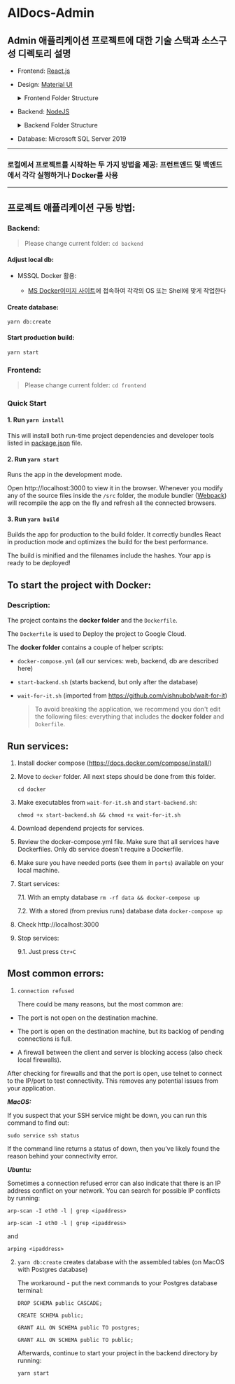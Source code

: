 

# AIDocs-Admin

## Admin 애플리케이션 프로젝트에 대한 기술 스택과 소스구성 디렉토리 설명

  - Frontend: [React.js](https://reactjs.org/)

  - Design: [Material UI](https://mui.com/)

    <details><summary>Frontend Folder Structure</summary> 

    프런트엔드(Frontend) 소스 폴더 구조는 아래와 같습니다: 

    `src` 나중에 빌드를 만드는 데 사용할 작업 파일이 포함된 폴더입니다. **src** 폴더에는 다음과 같은 폴더가 포함되어 있습니다.:

      - `actions` - 애플리케이션 전역 변수관리를 위한 react-redux에서 store에서 데이터를 쓰거나 가져오기 위해 사용자가 redux에 발행하는 명령

      - `components` -  이 폴더는 프로젝트의 UI 구성요소 모음으로 구성됩니다.

      - `context` -  모든 컨텍스트파일(context files)을 포함합니다.;

      - `images` - 프로젝트에 사용된 모든 이미지를 포함합니다. 

      - `pages` - 이 폴더에는 CRUD에 대한 일반 구성 요소가 포함되어 있습니다.

        - `CRUD/Users` folder, which includes `form`, `helpers`, `page`, `tables` folders; 

        - `dashboard` folder;

        - `error` folder;

        - `login` folder;

        - `reset` folder;

        - `starter` folder;

        - `user` folder;

        - `verify` folder.

      - `reducer` - react-redux에서 애플리케이션에서 작업을 수행하고 작업을 수행하며 전달된 작업을 기반으로 새 상태를 반환하는 함수를 포함합니다.

    `public` - 사이트의 웹 액세스 가능한 루트입니다. 기본적으로 해당 폴더에 있는 것은 무엇이든 브라우저 주소 표시줄에서 열 수 있습니다. 서버는 공개되지 않은 파일에 대한 사용자 액세스를 제공하지 않습니다.
    </details>

  - Backend: [NodeJS](https://nodejs.org/ko/)

    <details><summary>Backend Folder Structure</summary>   

    백엔드(Backend) 소스는 다음과 같은 폴더 구조를 갖습니다.: 

    `src` 나중에 빌드를 만드는 데 사용할 작업 파일이 포함된 폴더입니다. **src** 폴더에는 다음과 같은 폴더가 포함되어 있습니다.

      - `auth` - 인증(authentication) 및 승인(authorization)을 위해 라이브러리 구성

      - `db` - 데이타베이스 엔티티(Table) 정보 폴더들:

        - `api` - 데이타베이스의 각각의 엔티티(Table)들을 CRUD(Create,Read,Update,Delete)하는 함수로 구성;

        - `migrations` - 데이터베이스에 데이블 생성 및 레이아웃 반영등의 일련의 작업 수행;

        - `models`- 백엔드(backend)용 데이터베이스 데이블을 명세화;

        - `seeders` -  데이터베이스의 각각 데이블에 초기 데이터를 생성.

      - `routes` - 이 폴더에는 Express Router를 사용하여 생성한 모든 경로가 포함되며 이러한 경로는 **services**와 **db/api**의 파일로 내보내진다.;

      - `services` - `이메일(emails)` 및 `알림(notifications)`과 같은 폴더를 포함하고 데이타베이스 테이블에 가각의 엔티티별로 CRUD하는 기능 함수 호줄.   
    </details> 

  - Database: Microsoft SQL Server 2019

  -----------------------
### 로컬에서 프로젝트를 시작하는 두 가지 방법을 제공: 프런트엔드 및 백엔드에서 각각 실행하거나 Docker를 사용
-----------------------

## 프로젝트 애플리케이션 구동 방법:

### Backend:

> Please change current folder: `cd backend`

#### Adjust local db:
  - MSSQL Docker 활용:

    - [MS Docker이미지 사이트](https://learn.microsoft.com/ko-kr/sql/linux/quickstart-install-connect-docker?view=sql-server-linux-ver15&preserve-view=true&pivots=cs1-bash#pullandrun2019)에 접속하여 각각의 OS 또는 Shell에 맞게 작업한다

#### Create database:
`yarn db:create`

#### Start production build:
`yarn start`

### Frontend:

> Please change current folder: `cd frontend`

  ### Quick Start

  #### 1. Run `yarn install`

  This will install both run-time project dependencies and developer tools listed
  in [package.json](../project-files/package.json) file.

  #### 2. Run `yarn start`

  Runs the app in the development mode.

  Open http://localhost:3000 to view it in the browser. Whenever you modify any of the source files inside the `/src` folder,
  the module bundler ([Webpack](http://webpack.github.io/)) will recompile the
  app on the fly and refresh all the connected browsers.

  #### 3. Run `yarn build`

  Builds the app for production to the build folder.
  It correctly bundles React in production mode and optimizes the build for the best performance.

  The build is minified and the filenames include the hashes.
  Your app is ready to be deployed!

## To start the project with Docker:
### Description:

The project contains the **docker folder** and the `Dockerfile`.

The `Dockerfile` is used to Deploy the project to Google Cloud.

The **docker folder** contains a couple of helper scripts:

- `docker-compose.yml` (all our services: web, backend, db are described here)
- `start-backend.sh` (starts backend, but only after the database)
- `wait-for-it.sh` (imported from https://github.com/vishnubob/wait-for-it)

    > To avoid breaking the application, we recommend you don't edit the following files: everything that includes the **docker folder** and `Dokerfile`.

## Run services:

1. Install docker compose (https://docs.docker.com/compose/install/)

2. Move to `docker` folder. All next steps should be done from this folder.

   ``` cd docker ```

3. Make executables from `wait-for-it.sh` and `start-backend.sh`:

   ``` chmod +x start-backend.sh && chmod +x wait-for-it.sh ```

4. Download dependend projects for services.

5. Review the docker-compose.yml file. Make sure that all services have Dockerfiles. Only db service doesn't require a Dockerfile.

6. Make sure you have needed ports (see them in `ports`) available on your local machine.

7. Start services:

   7.1. With an empty database `rm -rf data && docker-compose up`

   7.2. With a stored (from previus runs) database data `docker-compose up`

8. Check http://localhost:3000

9. Stop services:

   9.1. Just press `Ctr+C`

## Most common errors:

1. `connection refused`

   There could be many reasons, but the most common are:

  - The port is not open on the destination machine.

  - The port is open on the destination machine, but its backlog of pending connections is full.

  - A firewall between the client and server is blocking access (also check local firewalls).

   After checking for firewalls and that the port is open, use telnet to connect to the IP/port to test connectivity. This removes any potential issues from your application.

   ***MacOS:***

   If you suspect that your SSH service might be down, you can run this command to find out:

   `sudo service ssh status`

   If the command line returns a status of down, then you’ve likely found the reason behind your connectivity error.

   ***Ubuntu:***

   Sometimes a connection refused error can also indicate that there is an IP address conflict on your network. You can search for possible IP conflicts by running:

   `arp-scan -I eth0 -l | grep <ipaddress>`

   `arp-scan -I eth0 -l | grep <ipaddress>`

   and

   `arping <ipaddress>`

2. `yarn db:create` creates database with the assembled tables (on MacOS with Postgres database)

   The workaround - put the next commands to your Postgres database terminal:

   `DROP SCHEMA public CASCADE;`

   `CREATE SCHEMA public;`

   `GRANT ALL ON SCHEMA public TO postgres;`

   `GRANT ALL ON SCHEMA public TO public;`

   Afterwards, continue to start your project in the backend directory by running:

   `yarn start`
